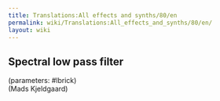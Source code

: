 ```yaml
---
title: Translations:All effects and synths/80/en
permalink: wiki/Translations:All_effects_and_synths/80/en/
layout: wiki
---
```


## Spectral low pass filter

(parameters: \#lbrick)  
(Mads Kjeldgaard)
